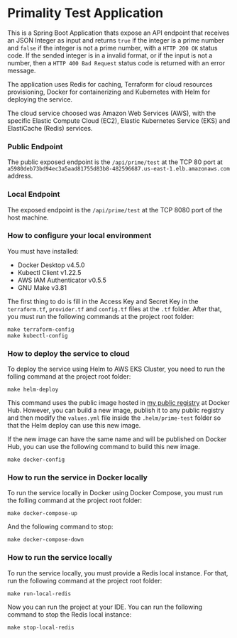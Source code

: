 # Primality Test Application

This is a Spring Boot Application thats expose an API endpoint that receives an JSON Integer as input and returns `true`
if the integer is a prime number and `false` if the integer is not a prime number, with a `HTTP 200 OK` status code. If
the sended integer is in a invalid format, or if the input is not a number, then a `HTTP 400 Bad Request` status code is
returned with an error message.

The application uses Redis for caching, Terraform for cloud resources provisioning, Docker for containerizing and 
Kubernetes with Helm for deploying the service.

The cloud service choosed was Amazon Web Services (AWS), with the specific Elastic Compute Cloud (EC2), Elastic 
Kubernetes Service (EKS) and ElastiCache (Redis) services.

### Public Endpoint
The public exposed endpoint is the `/api/prime/test` at the TCP 80 port at
`a5980deb73bd94ec3a5aad81755d83b8-482596687.us-east-1.elb.amazonaws.com` address.

### Local Endpoint
The exposed endpoint is the `/api/prime/test` at the TCP 8080 port of the host machine.

### How to configure your local environment
You must have installed:
* Docker Desktop v4.5.0
* Kubectl Client v1.22.5
* AWS IAM Authenticator v0.5.5
* GNU Make v3.81

The first thing to do is fill in the Access Key and Secret Key in the `terraform.tf`, `provider.tf` and `config.tf`
files at the `.tf` folder. After that, you must run the following commands at the project root folder:

```shell
make terraform-config
make kubectl-config
```

### How to deploy the service to cloud
To deploy the service using Helm to AWS EKS Cluster, you need to run the folling command at the project root folder:

```shell
make helm-deploy
```

This command uses the public image hosted in
[my public registry](https://hub.docker.com/repository/registry-1.docker.io/gertmuller88/prime-test/) at Docker Hub.
However, you can build a new image, publish it to any public registry and then modify the `values.yml` file inside the
`.helm/prime-test` folder so that the Helm deploy can use this new image.

If the new image can have the same name and will be published on Docker Hub, you can use the following command to build
this new image.

```shell
make docker-config
```

### How to run the service in Docker locally
To run the service locally in Docker using Docker Compose, you must run the folling command at the project root folder:

```shell
make docker-compose-up
```

And the following command to stop:

```shell
make docker-compose-down
```

### How to run the service locally
To run the service locally, you must provide a Redis local instance. For that, run the following command at the
project root folder:

```shell
make run-local-redis
```

Now you can run the project at your IDE.
You can run the following command to stop the Redis local instance:

```shell
make stop-local-redis
```

